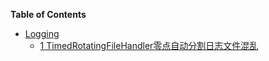 <!-- markdown-toc start - Don't edit this section. Run M-x markdown-toc-generate-toc again -->
**Table of Contents**


   * [Logging](#Logging)
      * [1 TimedRotatingFileHandler零点自动分割日志文件混乱](#1-TimedRotatingFileHandler零点自动分割日志文件混乱)
